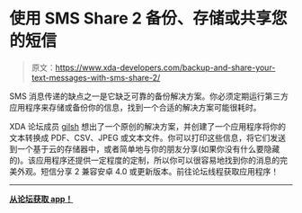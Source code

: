 # 使用 SMS Share 2 备份、存储或共享您的短信

> 原文：<https://www.xda-developers.com/backup-and-share-your-text-messages-with-sms-share-2/>

SMS 消息传递的缺点之一是它缺乏可靠的备份解决方案。你必须定期运行第三方应用程序来存储或备份你的信息，找到一个合适的解决方案可能很耗时。

XDA 论坛成员 [gilsh](https://forum.xda-developers.com/member.php?u=4121415) 想出了一个原创的解决方案，并创建了一个应用程序将你的文本转换成 PDF、CSV、JPEG 或文本文件。你可以打印这些信息，将它们发送到一个基于云的存储器中，或者简单地与你的朋友分享(如果你没有什么要隐藏的)。该应用程序还提供一定程度的定制，所以你可以很容易地找到你的消息的完美外观。短信分享 2 兼容安卓 4.0 或更新版本。前往论坛线程获取应用程序！

* * *

[**从论坛获取 app！**](https://forum.xda-developers.com/android/apps-games/app-sms-share-2-convert-sms-to-pdf-print-t3632188)